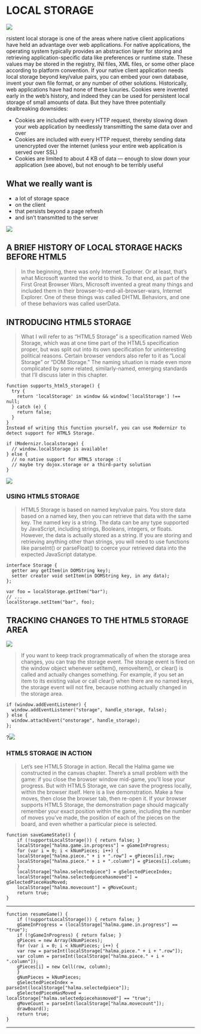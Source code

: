 # LOCAL STORAGE

![](https://res.cloudinary.com/de4rvmslk/image/upload/f_auto,q_auto/LocalStorage-cover_photo.png)

rsistent local storage is one of the areas where native client applications have held an advantage over web applications. For native applications, the operating system typically provides an abstraction layer for storing and retrieving application-specific data like preferences or runtime state. These values may be stored in the registry, INI files, XML files, or some other place according to platform convention. If your native client application needs local storage beyond key/value pairs, you can embed your own database, invent your own file format, or any number of other solutions.
Historically, web applications have had none of these luxuries. Cookies were invented early in the web’s history, and indeed they can be used for persistent local storage of small amounts of data. But they have three potentially dealbreaking downsides:

+ Cookies are included with every HTTP request, thereby slowing down your web application by needlessly transmitting the same data over and over
+ Cookies are included with every HTTP request, thereby sending data unencrypted over the internet (unless your entire web application is served over SSL)
+ Cookies are limited to about 4 KB of data — enough to slow down your application (see above), but not enough to be terribly useful




## What we really want is
+ a lot of storage space
+ on the client
+ that persists beyond a page refresh
+ and isn’t transmitted to the server

![](https://miro.medium.com/max/1400/1*bXzZ7ModnCiI2PzCOMaxtQ.png)


## A BRIEF HISTORY OF LOCAL STORAGE HACKS BEFORE HTML5

> In the beginning, there was only Internet Explorer. Or at least, that’s what Microsoft wanted the world to think. To that end, as part of the First Great Browser Wars, Microsoft invented a great many things and included them in their browser-to-end-all-browser-wars, Internet Explorer. One of these things was called DHTML Behaviors, and one of these behaviors was called userData.

## INTRODUCING HTML5 STORAGE

> What I will refer to as “HTML5 Storage” is a specification named Web Storage, which was at one time part of the HTML5 specification proper, but was split out into its own specification for uninteresting political reasons. Certain browser vendors also refer to it as “Local Storage” or “DOM Storage.” The naming situation is made even more complicated by some related, similarly-named, emerging standards that I’ll discuss later in this chapter.

```
function supports_html5_storage() {
  try {
    return 'localStorage' in window && window['localStorage'] !== null;
  } catch (e) {
    return false;
  }
}
Instead of writing this function yourself, you can use Modernizr to detect support for HTML5 Storage.

if (Modernizr.localstorage) {
  // window.localStorage is available!
} else {
  // no native support for HTML5 storage :(
  // maybe try dojox.storage or a third-party solution
}
```
![](https://res.cloudinary.com/practicaldev/image/fetch/s--vYlmIKQX--/c_imagga_scale,f_auto,fl_progressive,h_500,q_auto,w_1000/https://dev-to-uploads.s3.amazonaws.com/i/2imjutnczd4f3jdhgbdx.png)

### USING HTML5 STORAGE

> HTML5 Storage is based on named key/value pairs. You store data based on a named key, then you can retrieve that data with the same key. The named key is a string. The data can be any type supported by JavaScript, including strings, Booleans, integers, or floats. However, the data is actually stored as a string. If you are storing and retrieving anything other than strings, you will need to use functions like parseInt() or parseFloat() to coerce your retrieved data into the expected JavaScript datatype.

```
interface Storage {
  getter any getItem(in DOMString key);
  setter creator void setItem(in DOMString key, in any data);
};
```
```
var foo = localStorage.getItem("bar");
// ...
localStorage.setItem("bar", foo);
```

## TRACKING CHANGES TO THE HTML5 STORAGE AREA

![](https://www.exeideas.com/wp-content/uploads/2016/02/Use-HTML5-Local-Storage.jpg)
> If you want to keep track programmatically of when the storage area changes, you can trap the storage event. The storage event is fired on the window object whenever setItem(), removeItem(), or clear() is called and actually changes something. For example, if you set an item to its existing value or call clear() when there are no named keys, the storage event will not fire, because nothing actually changed in the storage area.

```
if (window.addEventListener) {
  window.addEventListener("storage", handle_storage, false);
} else {
  window.attachEvent("onstorage", handle_storage);
};
```

?![](https://i.stack.imgur.com/cI5kT.jpg)

### HTML5 STORAGE IN ACTION

> Let’s see HTML5 Storage in action. Recall the Halma game we constructed in the canvas chapter. There’s a small problem with the game: if you close the browser window mid-game, you’ll lose your progress. But with HTML5 Storage, we can save the progress locally, within the browser itself. Here is a live demonstration. Make a few moves, then close the browser tab, then re-open it. If your browser supports HTML5 Storage, the demonstration page should magically remember your exact position within the game, including the number of moves you’ve made, the position of each of the pieces on the board, and even whether a particular piece is selected.

```
function saveGameState() {
    if (!supportsLocalStorage()) { return false; }
    localStorage["halma.game.in.progress"] = gGameInProgress;
    for (var i = 0; i < kNumPieces; i++) {
	localStorage["halma.piece." + i + ".row"] = gPieces[i].row;
	localStorage["halma.piece." + i + ".column"] = gPieces[i].column;
    }
    localStorage["halma.selectedpiece"] = gSelectedPieceIndex;
    localStorage["halma.selectedpiecehasmoved"] = gSelectedPieceHasMoved;
    localStorage["halma.movecount"] = gMoveCount;
    return true;
}
```
***

```
function resumeGame() {
    if (!supportsLocalStorage()) { return false; }
    gGameInProgress = (localStorage["halma.game.in.progress"] == "true");
    if (!gGameInProgress) { return false; }
    gPieces = new Array(kNumPieces);
    for (var i = 0; i < kNumPieces; i++) {
	var row = parseInt(localStorage["halma.piece." + i + ".row"]);
	var column = parseInt(localStorage["halma.piece." + i + ".column"]);
	gPieces[i] = new Cell(row, column);
    }
    gNumPieces = kNumPieces;
    gSelectedPieceIndex = parseInt(localStorage["halma.selectedpiece"]);
    gSelectedPieceHasMoved = localStorage["halma.selectedpiecehasmoved"] == "true";
    gMoveCount = parseInt(localStorage["halma.movecount"]);
    drawBoard();
    return true;
}
```

***
